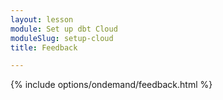 ```yaml
---
layout: lesson
module: Set up dbt Cloud
moduleSlug: setup-cloud
title: Feedback

---
```


{% include options/ondemand/feedback.html %}
